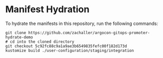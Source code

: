 # Manifest Hydration

To hydrate the manifests in this repository, run the following commands:

```shell
git clone https://github.com/zachaller/argocon-gitops-promoter-hydrate-demo
# cd into the cloned directory
git checkout 5c92fc88c9a1a9ae3b6549835fefc00f182d173d
kustomize build ./user-configuration/staging/integration
```

